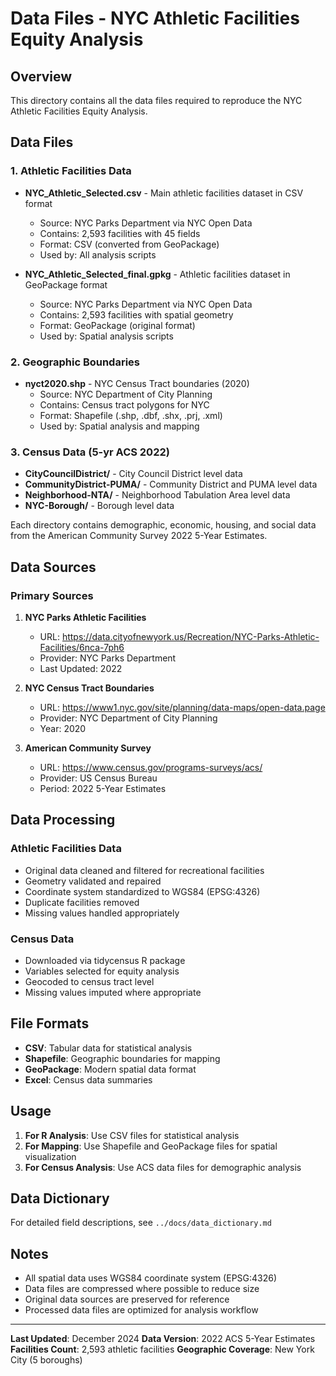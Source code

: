 # Data Files - NYC Athletic Facilities Equity Analysis

## Overview

This directory contains all the data files required to reproduce the NYC Athletic Facilities Equity Analysis.

## Data Files

### 1. Athletic Facilities Data
- **NYC_Athletic_Selected.csv** - Main athletic facilities dataset in CSV format
  - Source: NYC Parks Department via NYC Open Data
  - Contains: 2,593 facilities with 45 fields
  - Format: CSV (converted from GeoPackage)
  - Used by: All analysis scripts

- **NYC_Athletic_Selected_final.gpkg** - Athletic facilities dataset in GeoPackage format
  - Source: NYC Parks Department via NYC Open Data
  - Contains: 2,593 facilities with spatial geometry
  - Format: GeoPackage (original format)
  - Used by: Spatial analysis scripts

### 2. Geographic Boundaries
- **nyct2020.shp** - NYC Census Tract boundaries (2020)
  - Source: NYC Department of City Planning
  - Contains: Census tract polygons for NYC
  - Format: Shapefile (.shp, .dbf, .shx, .prj, .xml)
  - Used by: Spatial analysis and mapping

### 3. Census Data (5-yr ACS 2022)
- **CityCouncilDistrict/** - City Council District level data
- **CommunityDistrict-PUMA/** - Community District and PUMA level data
- **Neighborhood-NTA/** - Neighborhood Tabulation Area level data
- **NYC-Borough/** - Borough level data

Each directory contains demographic, economic, housing, and social data from the American Community Survey 2022 5-Year Estimates.

## Data Sources

### Primary Sources
1. **NYC Parks Athletic Facilities**
   - URL: https://data.cityofnewyork.us/Recreation/NYC-Parks-Athletic-Facilities/6nca-7ph6
   - Provider: NYC Parks Department
   - Last Updated: 2022

2. **NYC Census Tract Boundaries**
   - URL: https://www1.nyc.gov/site/planning/data-maps/open-data.page
   - Provider: NYC Department of City Planning
   - Year: 2020

3. **American Community Survey**
   - URL: https://www.census.gov/programs-surveys/acs/
   - Provider: US Census Bureau
   - Period: 2022 5-Year Estimates

## Data Processing

### Athletic Facilities Data
- Original data cleaned and filtered for recreational facilities
- Geometry validated and repaired
- Coordinate system standardized to WGS84 (EPSG:4326)
- Duplicate facilities removed
- Missing values handled appropriately

### Census Data
- Downloaded via tidycensus R package
- Variables selected for equity analysis
- Geocoded to census tract level
- Missing values imputed where appropriate

## File Formats

- **CSV**: Tabular data for statistical analysis
- **Shapefile**: Geographic boundaries for mapping
- **GeoPackage**: Modern spatial data format
- **Excel**: Census data summaries

## Usage

1. **For R Analysis**: Use CSV files for statistical analysis
2. **For Mapping**: Use Shapefile and GeoPackage files for spatial visualization
3. **For Census Analysis**: Use ACS data files for demographic analysis

## Data Dictionary

For detailed field descriptions, see `../docs/data_dictionary.md`

## Notes

- All spatial data uses WGS84 coordinate system (EPSG:4326)
- Data files are compressed where possible to reduce size
- Original data sources are preserved for reference
- Processed data files are optimized for analysis workflow

---

**Last Updated**: December 2024
**Data Version**: 2022 ACS 5-Year Estimates
**Facilities Count**: 2,593 athletic facilities
**Geographic Coverage**: New York City (5 boroughs) 